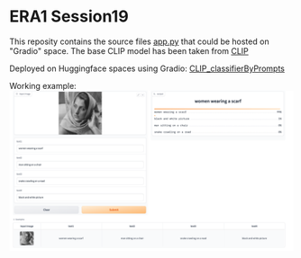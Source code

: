 # ERA1 Session19

This reposity contains the source files [app.py][def3] that could be hosted on "Gradio" space.
The base CLIP model has been taken from [CLIP][def]

[def3]: app.py
[def]: https://huggingface.co/openai/clip-vit-base-patch32

Deployed on Huggingface spaces using Gradio: [CLIP_classifierByPrompts][def2]

[def2]: https://huggingface.co/spaces/shreyash99/CLIP_classifierByPrompts

Working example:
![example](example.png)